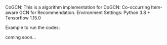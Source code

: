 CoGCN:
This is a algorithm implementation for CoGCN: Co-occurring Item-aware GCN for Recommendation.
Environment Settings:
Python 3.8 + Tensorflow 1.15.0

Example to run the codes:



 


coming soon...
